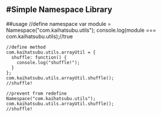 #Simple Namespace Library
---
##usage
    //define namespace
    var module = Namespace("com.kaihatsubu.utils");
    console.log(module === com.kaihatsubu.utils);//true

    //define method
    com.kaihatsubu.utils.arrayUtil = {
      shuffle: function() {
        console.log("shuffle!");
      }
    };
    com.kaihatsubu.utils.arrayUtil.shuffle();
    //shuffle!

    //prevent from redefine
    Namespace("com.kaihatsubu.utils");
    com.kaihatsubu.utils.arrayUtil.shuffle();
    //shuffle!
    
